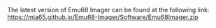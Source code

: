 The latest version of Emu68 Imager can be found at the following link:
https://mja65.github.io/Emu68-Imager/Software/Emu68Imager.zip